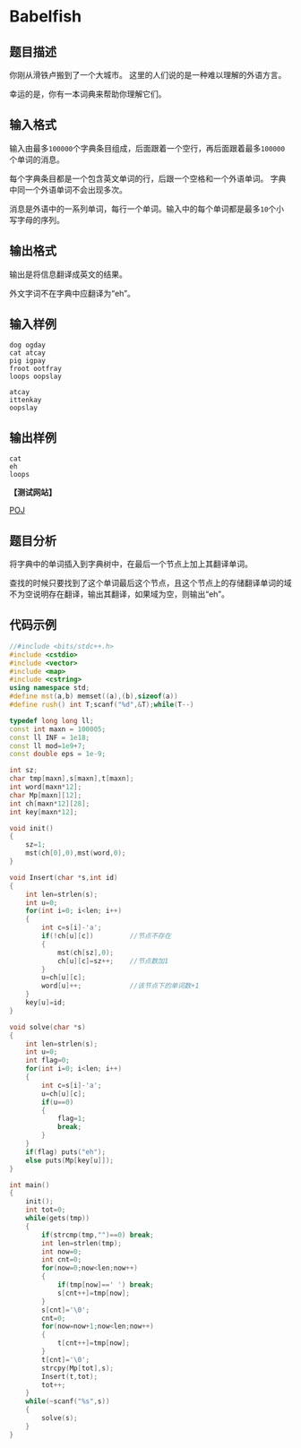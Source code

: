 # Babelfish


## 题目描述

你刚从滑铁卢搬到了一个大城市。 这里的人们说的是一种难以理解的外语方言。 

幸运的是，你有一本词典来帮助你理解它们。

## 输入格式

输入由最多`100000`个字典条目组成，后面跟着一个空行，再后面跟着最多`100000`个单词的消息。 

每个字典条目都是一个包含英文单词的行，后跟一个空格和一个外语单词。 字典中同一个外语单词不会出现多次。

消息是外语中的一系列单词，每行一个单词。输入中的每个单词都是最多`10`个小写字母的序列。

## 输出格式

输出是将信息翻译成英文的结果。 

外文字词不在字典中应翻译为“eh”。

## 输入样例

    dog ogday
    cat atcay
    pig igpay
    froot ootfray
    loops oopslay

    atcay
    ittenkay
    oopslay

## 输出样例

    cat
    eh
    loops    

**【测试网站】**

[POJ](http://poj.org/problem?id=2503) 

## 题目分析
   
  将字典中的单词插入到字典树中，在最后一个节点上加上其翻译单词。
  
  查找的时候只要找到了这个单词最后这个节点，且这个节点上的存储翻译单词的域不为空说明存在翻译，输出其翻译，如果域为空，则输出“eh”。

  
## 代码示例

```c++
//#include <bits/stdc++.h>
#include <cstdio>
#include <vector>
#include <map>
#include <cstring>
using namespace std;
#define mst(a,b) memset((a),(b),sizeof(a))
#define rush() int T;scanf("%d",&T);while(T--)

typedef long long ll;
const int maxn = 100005;
const ll INF = 1e18;
const ll mod=1e9+7;
const double eps = 1e-9;

int sz;
char tmp[maxn],s[maxn],t[maxn];
int word[maxn*12];
char Mp[maxn][12];
int ch[maxn*12][28];
int key[maxn*12];

void init()
{
    sz=1;
    mst(ch[0],0),mst(word,0);
}

void Insert(char *s,int id)
{
    int len=strlen(s);
    int u=0;
    for(int i=0; i<len; i++)
    {
        int c=s[i]-'a';
        if(!ch[u][c])         //节点不存在
        {
            mst(ch[sz],0);
            ch[u][c]=sz++;    //节点数加1
        }
        u=ch[u][c];
        word[u]++;            //该节点下的单词数+1
    }
    key[u]=id;
}

void solve(char *s)
{
    int len=strlen(s);
    int u=0;
    int flag=0;
    for(int i=0; i<len; i++)
    {
        int c=s[i]-'a';
        u=ch[u][c];
        if(u==0)
        {
            flag=1;
            break;
        }
    }
    if(flag) puts("eh");
    else puts(Mp[key[u]]);
}

int main()
{
    init();
    int tot=0;
    while(gets(tmp))
    {
        if(strcmp(tmp,"")==0) break;
        int len=strlen(tmp);
        int now=0;
        int cnt=0;
        for(now=0;now<len;now++)
        {
            if(tmp[now]==' ') break;
            s[cnt++]=tmp[now];
        }
        s[cnt]='\0';
        cnt=0;
        for(now=now+1;now<len;now++)
        {
            t[cnt++]=tmp[now];
        }
        t[cnt]='\0';
        strcpy(Mp[tot],s);
        Insert(t,tot);
        tot++;
    }
    while(~scanf("%s",s))
    {
        solve(s);
    }
}



```
   
   
   

